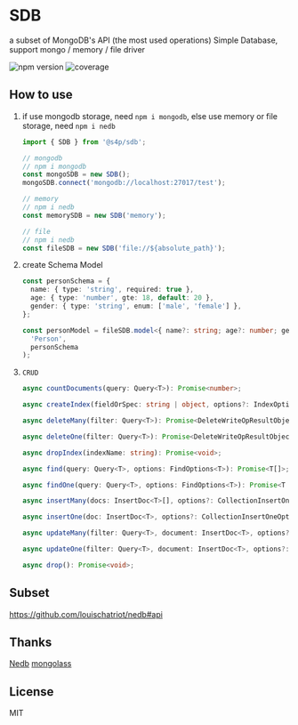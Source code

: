 # SDB

a subset of MongoDB's API (the most used operations) Simple Database, support mongo / memory / file driver

![npm version](https://img.shields.io/npm/v/@s4p/sdb) ![coverage](https://img.shields.io/codecov/c/github/demoshang/sdb)

## How to use

1. if use mongodb storage, need `npm i mongodb`, else use memory or file storage, need `npm i nedb`

   ```ts
   import { SDB } from '@s4p/sdb';

   // mongodb
   // npm i mongodb
   const mongoSDB = new SDB();
   mongoSDB.connect('mongodb://localhost:27017/test');

   // memory
   // npm i nedb
   const memorySDB = new SDB('memory');

   // file
   // npm i nedb
   const fileSDB = new SDB('file://${absolute_path}');
   ```

2. create Schema Model

   ```ts
   const personSchema = {
     name: { type: 'string', required: true },
     age: { type: 'number', gte: 18, default: 20 },
     gender: { type: 'string', enum: ['male', 'female'] },
   };

   const personModel = fileSDB.model<{ name?: string; age?: number; gender?: string }>(
     'Person',
     personSchema
   );
   ```

3. `CRUD`

   ```ts
   async countDocuments(query: Query<T>): Promise<number>;

   async createIndex(fieldOrSpec: string | object, options?: IndexOptions): Promise<void>;

   async deleteMany(filter: Query<T>): Promise<DeleteWriteOpResultObject>;

   async deleteOne(filter: Query<T>): Promise<DeleteWriteOpResultObject>;

   async dropIndex(indexName: string): Promise<void>;

   async find(query: Query<T>, options: FindOptions<T>): Promise<T[]>;

   async findOne(query: Query<T>, options: FindOptions<T>): Promise<T | null>;

   async insertMany(docs: InsertDoc<T>[], options?: CollectionInsertOneOptions): Promise<InsertWriteOpResult<WithId<T>>>;

   async insertOne(doc: InsertDoc<T>, options?: CollectionInsertOneOptions): Promise<InsertOneWriteOpResult<WithId<T>>>;

   async updateMany(filter: Query<T>, document: InsertDoc<T>, options?: UpdateOptions): Promise<UpdateResult>;

   async updateOne(filter: Query<T>, document: InsertDoc<T>, options?: UpdateOptions): Promise<UpdateResult>;

   async drop(): Promise<void>;
   ```

## Subset

https://github.com/louischatriot/nedb#api

## Thanks

[Nedb](https://github.com/louischatriot/nedb)
[mongolass](https://github.com/nswbmw/mongolass)

## License

MIT
